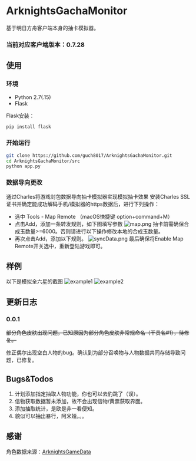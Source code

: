 # ArknightsGachaMonitor
基于明日方舟客户端本身的抽卡模拟器。
### 当前对应客户端版本：0.7.28
## 使用
### 环境
* Python 2.7(.15)
* Flask

Flask安装：
```bash
pip install flask
```
### 开始运行
```bash
git clone https://github.com/guch8017/ArknightsGachaMonitor.git
cd ArknightsGachaMonitor/src
python app.py
```
### 数据导向更改
通过Charles将游戏封包数据导向抽卡模拟器实现模拟抽卡效果
安装Charles SSL证书并确定能成功解码手机/模拟器的https数据后，进行下列操作：
* 选中 Tools - Map Remote （macOS快捷键 option+command+M）
* 点击Add，添加一条转发规则，如下图填写参数
![map.png](https://github.com/guch8017/ArknightsGachaMonitor/raw/master/images/map.png)
抽卡前需确保合成玉数量>=6000。否则请进行以下操作修改本地的合成玉数量。
* 再次点击Add，添加以下规则。
![syncData.png](https://github.com/guch8017/ArknightsGachaMonitor/raw/master/images/syncData.png)
最后确保将Enable Map Remote开关选中，重新登陆游戏即可。

## 样例
以下是模拟全六星的截图
![example1](https://github.com/guch8017/ArknightsGachaMonitor/raw/master/images/example1.png)
![example2](https://github.com/guch8017/ArknightsGachaMonitor/raw/master/images/example2.png)

## 更新日志
### 0.0.1
~~部分角色皮肤出现问题，已知原因为部分角色皮肤非常规命名（干员名#1），待修复。~~ 

修正偶尔出现空白人物的bug。确认到为部分召唤物与人物数据共同存储导致问题，已修复。

## Bugs&Todos
1. 计划添加指定抽取人物功能，你也可以去豹跳了（误）。
2. 信物获取数据暂未添加，故不会出现信物/黄票获取界面。
3. 添加抽取统计，是欧是非一看便知。
4. 貌似可以抽出暴行，阿米娅。。。

## 感谢
角色数据来源：[ArknightsGameData](https://github.com/Perfare/ArknightsGameData)

